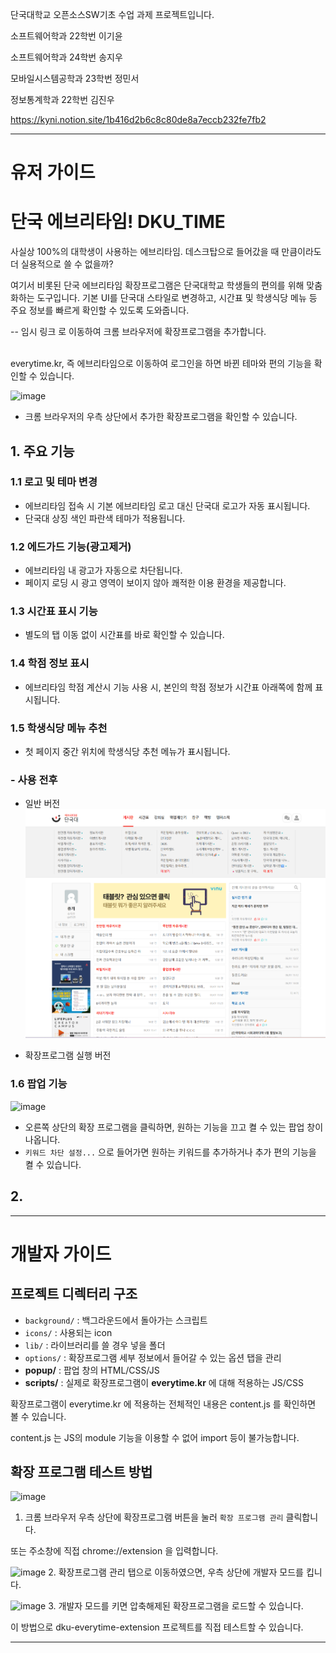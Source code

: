 단국대학교 오픈소스SW기초 수업 과제 프로젝트입니다.

소프트웨어학과 22학번 이기윤

소프트웨어학과 24학번 송지우

모바일시스템공학과 23학번 정민서

정보통계학과 22학번 김진우

https://kyni.notion.site/1b416d2b6c8c80de8a7eccb232fe7fb2

---
# 유저 가이드

# 단국 에브리타임! DKU_TIME
사실상 100%의 대학생이 사용하는 에브리타임. 데스크탑으로 들어갔을 때 만큼이라도 더 실용적으로 쓸 수 없을까? 

여기서 비롯된 단국 에브리타임 확장프로그램은 단국대학교 학생들의 편의를 위해 맞춤화하는 도구입니다. 기본 UI를 단국대 스타일로 변경하고, 시간표 및 학생식당 메뉴 등 주요 정보를 빠르게 확인할 수 있도록 도와줍니다. 

-- <a>임시 링크</a> 로 이동하여 크롬 브라우저에 확장프로그램을 추가합니다.

<br>
everytime.kr, 즉 에브리타임으로 이동하여 로그인을 하면 바뀐 테마와 편의 기능을 확인할 수 있습니다.
<br>

![image](https://github.com/user-attachments/assets/5cca000d-ce4f-466e-9486-21c43a89bfdf)
- 크롬 브라우저의 우측 상단에서 추가한 확장프로그램을 확인할 수 있습니다.


## 1. 주요 기능 

### 1.1 로고 및 테마 변경 
- 에브리타임 접속 시 기본 에브리타임 로고 대신 단국대 로고가 자동 표시됩니다. 
- 단국대 상징 색인 파란색 테마가 적용됩니다.

### 1.2 에드가드 기능(광고제거)
- 에브리타임 내 광고가 자동으로 차단됩니다. 
- 페이지 로딩 시 광고 영역이 보이지 않아 쾌적한 이용 환경을 제공합니다. 

### 1.3 시간표 표시 기능
- 별도의 탭 이동 없이 시간표를 바로 확인할 수 있습니다. 

### 1.4 학점 정보 표시 
- 에브리타임 학점 계산시 기능 사용 시, 본인의 학점 정보가 시간표 아래쪽에 함께 표시됩니다.

### 1.5 학생식당 메뉴 추천 
- 첫 페이지 중간 위치에 학생식당 추천 메뉴가 표시됩니다. 

### - 사용 전후 
- 일반 버전
![alt text](image.png)

- 확장프로그램 실행 버전



### 1.6 팝업 기능
![image](https://github.com/user-attachments/assets/b779bdd2-469b-40d0-8dbc-196b6b42f166)

- 오른쪽 상단의 확장 프로그램을 클릭하면, 원하는 기능을 끄고 켤 수 있는 팝업 창이 나옵니다. 
- `키워드 차단 설정...` 으로 들어가면 원하는 키워드를 추가하거나 추가 편의 기능을 켤 수 있습니다. 

## 2. 




---
# 개발자 가이드

## 프로젝트 디렉터리 구조
- `background/` : 백그라운드에서 돌아가는 스크립트
- `icons/` : 사용되는 icon
- `lib/` : 라이브러리를 쓸 경우 넣을 폴더
- `options/` : 확장프로그램 세부 정보에서 들어갈 수 있는 옵션 탭을 관리
- **popup/** : 팝업 창의 HTML/CSS/JS
- **scripts/** : 실제로 확장프로그램이 **everytime.kr** 에 대해 적용하는 JS/CSS

확장프로그램이 everytime.kr 에 적용하는 전체적인 내용은 content.js 를 확인하면 볼 수 있습니다.

content.js 는 JS의 module 기능을 이용할 수 없어 import 등이 불가능합니다.

## 확장 프로그램 테스트 방법

![image](https://github.com/user-attachments/assets/df6659b7-759e-4dcd-82db-b1ec7dad1177)
1. 크롬 브라우저 우측 상단에 확장프로그램 버튼을 눌러 `확장 프로그램 관리` 클릭합니다.

또는 주소창에 직접 chrome://extension 을 입력합니다.

![image](https://github.com/user-attachments/assets/47b917a6-02e3-433c-a4b0-ea7c762c8e45)
2. 확장프로그램 관리 탭으로 이동하였으면, 우측 상단에 개발자 모드를 킵니다.

![image](https://github.com/user-attachments/assets/dc1fba75-7b9f-499d-bbb5-5da6d64bd6ea)
3. 개발자 모드를 키면 압축해제된 확장프로그램을 로드할 수 있습니다.

이 방법으로 dku-everytime-extension 프로젝트를 직접 테스트할 수 있습니다.

---
